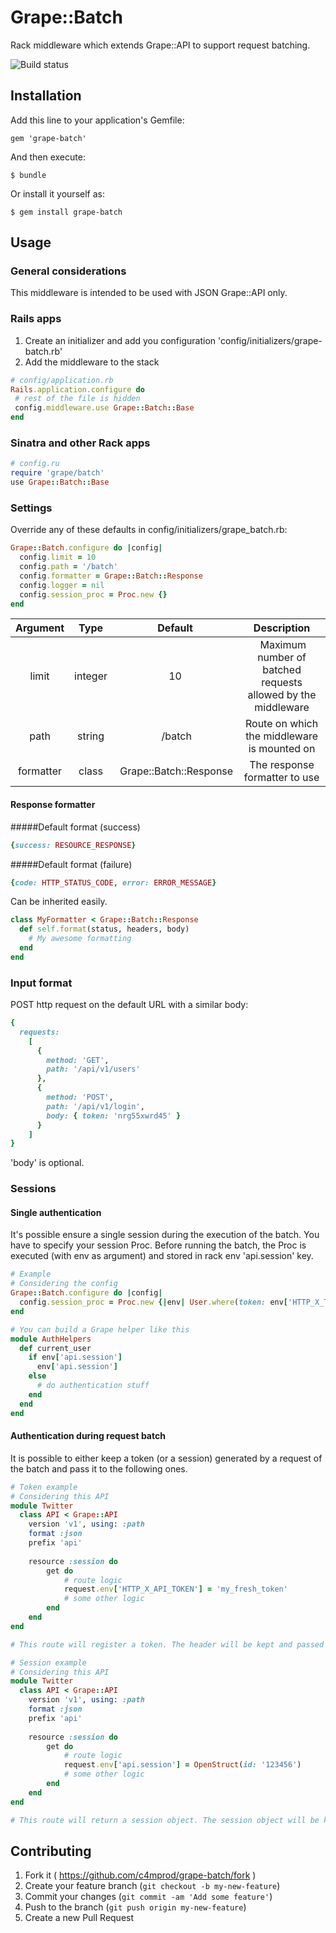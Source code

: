# Grape::Batch

Rack middleware which extends Grape::API to support request batching.

![Build status](https://travis-ci.org/c4mprod/grape-batch.svg?branch=master)

## Installation

Add this line to your application's Gemfile:

    gem 'grape-batch'

And then execute:

    $ bundle

Or install it yourself as:

    $ gem install grape-batch

## Usage
### General considerations
This middleware is intended to be used with JSON Grape::API only.

### Rails apps
1. Create an initializer and add you configuration 'config/initializers/grape-batch.rb'
2. Add the middleware to the stack
```ruby
# config/application.rb
Rails.application.configure do
 # rest of the file is hidden
 config.middleware.use Grape::Batch::Base
end
```

### Sinatra and other Rack apps
```ruby
# config.ru
require 'grape/batch'
use Grape::Batch::Base
```

### Settings
Override any of these defaults in config/initializers/grape_batch.rb:

```ruby
Grape::Batch.configure do |config|
  config.limit = 10
  config.path = '/batch'
  config.formatter = Grape::Batch::Response
  config.logger = nil
  config.session_proc = Proc.new {}
end
```

| Argument | Type | Default | Description
| :---: | :---: | :---: | :---:
| limit | integer | 10 | Maximum number of batched requests allowed by the middleware
| path | string | /batch | Route on which the middleware is mounted on
| formatter | class | Grape::Batch::Response | The response formatter to use

#### Response formatter
#####Default format (success)
```ruby
{success: RESOURCE_RESPONSE}
```

#####Default format (failure)
```ruby
{code: HTTP_STATUS_CODE, error: ERROR_MESSAGE}
```

Can be inherited easily.
```ruby
class MyFormatter < Grape::Batch::Response
  def self.format(status, headers, body)
    # My awesome formatting
  end
end
```

### Input format
POST http request on the default URL with a similar body:
```ruby
{
  requests: 
    [
      {
        method: 'GET', 
        path: '/api/v1/users'
      },
      {
        method: 'POST', 
        path: '/api/v1/login',
        body: { token: 'nrg55xwrd45' }
      }
    ]
}
```

'body' is optional.

### Sessions
#### Single authentication
It's possible ensure a single session during the execution of the batch. You have to specify your session Proc. Before running the batch, the Proc is executed (with env as argument) and stored in rack env 'api.session' key.
```ruby
# Example
# Considering the config
Grape::Batch.configure do |config|
  config.session_proc = Proc.new {|env| User.where(token: env['HTTP_X_TOKEN']).first }
end

# You can build a Grape helper like this
module AuthHelpers
  def current_user
    if env['api.session']
      env['api.session']
    else
      # do authentication stuff
    end
  end
end
```

#### Authentication during request batch
It is possible to either keep a token (or a session) generated by a request of the batch and pass it to the following ones.
```ruby
# Token example
# Considering this API
module Twitter
  class API < Grape::API
    version 'v1', using: :path
    format :json
    prefix 'api'
    
    resource :session do
        get do
            # route logic
            request.env['HTTP_X_API_TOKEN'] = 'my_fresh_token'
            # some other logic
        end
    end
end

# This route will register a token. The header will be kept and passed to the following requests by Grape::Batch. 
```

```ruby
# Session example
# Considering this API
module Twitter
  class API < Grape::API
    version 'v1', using: :path
    format :json
    prefix 'api'
    
    resource :session do
        get do
            # route logic            
            request.env['api.session'] = OpenStruct(id: '123456')
            # some other logic
        end
    end
end

# This route will return a session object. The session object will be kept and passed to the following requests by Grape::Batch.  
```

## Contributing

1. Fork it ( https://github.com/c4mprod/grape-batch/fork )
2. Create your feature branch (`git checkout -b my-new-feature`)
3. Commit your changes (`git commit -am 'Add some feature'`)
4. Push to the branch (`git push origin my-new-feature`)
5. Create a new Pull Request
